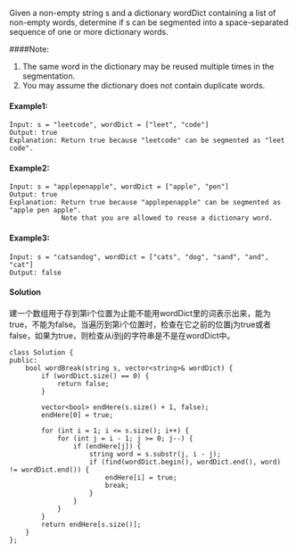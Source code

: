 Given a non-empty string s and a dictionary wordDict containing a list of non-empty words, determine if s can be segmented into a space-separated sequence of one or more dictionary words.

####Note: 

1. The same word in the dictionary may be reused multiple times in the segmentation.
2. You may assume the dictionary does not contain duplicate words.

#### Example1:
```
Input: s = "leetcode", wordDict = ["leet", "code"]
Output: true
Explanation: Return true because "leetcode" can be segmented as "leet code".
```

#### Example2:
```
Input: s = "applepenapple", wordDict = ["apple", "pen"]
Output: true
Explanation: Return true because "applepenapple" can be segmented as "apple pen apple".
             Note that you are allowed to reuse a dictionary word.
```

#### Example3:
```
Input: s = "catsandog", wordDict = ["cats", "dog", "sand", "and", "cat"]
Output: false
```


#### Solution
建一个数组用于存到第i个位置为止能不能用wordDict里的词表示出来，能为true，不能为false。当遍历到第i个位置时，检查在它之前的位置j为true或者false，如果为true，则检查从i到j的字符串是不是在wordDict中。
```
class Solution {
public:
    bool wordBreak(string s, vector<string>& wordDict) {
        if (wordDict.size() == 0) {
            return false;
        }

        vector<bool> endHere(s.size() + 1, false);
        endHere[0] = true;

        for (int i = 1; i <= s.size(); i++) {
            for (int j = i - 1; j >= 0; j--) {
                if (endHere[j]) {
                    string word = s.substr(j, i - j);
                    if (find(wordDict.begin(), wordDict.end(), word) != wordDict.end()) {
                        endHere[i] = true;
                        break;
                    }
                }
            }
        }
        return endHere[s.size()];
    }
};
```
